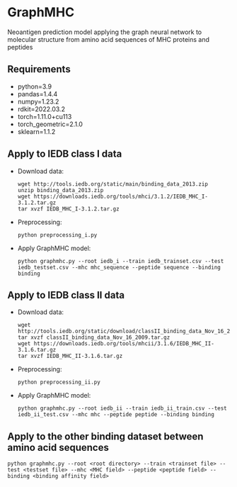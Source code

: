 # GraphMHC
Neoantigen prediction model applying the graph neural network to molecular structure from amino acid sequences of MHC proteins and peptides

## Requirements
* python=3.9
* pandas=1.4.4
* numpy=1.23.2
* rdkit=2022.03.2
* torch=1.11.0+cu113
* torch_geometric=2.1.0
* sklearn=1.1.2

## Apply to IEDB class I data
* Download data:
  ```
  wget http://tools.iedb.org/static/main/binding_data_2013.zip
  unzip binding_data_2013.zip
  wget https://downloads.iedb.org/tools/mhci/3.1.2/IEDB_MHC_I-3.1.2.tar.gz
  tar xvzf IEDB_MHC_I-3.1.2.tar.gz
  ```
* Preprocessing:
  ```
  python preprocessing_i.py
  ```
* Apply GraphMHC model:
  ```
  python graphmhc.py --root iedb_i --train iedb_trainset.csv --test iedb_testset.csv --mhc mhc_sequence --peptide sequence --binding binding
  ```

## Apply to IEDB class II data
* Download data:
  ```
  wget http://tools.iedb.org/static/download/classII_binding_data_Nov_16_2009.tar.gz
  tar xvzf classII_binding_data_Nov_16_2009.tar.gz
  wget https://downloads.iedb.org/tools/mhcii/3.1.6/IEDB_MHC_II-3.1.6.tar.gz
  tar xvzf IEDB_MHC_II-3.1.6.tar.gz
  ``` 
* Preprocessing:
  ```
  python preprocessing_ii.py
  ```
* Apply GraphMHC model:
  ```
  python graphmhc.py --root iedb_ii --train iedb_ii_train.csv --test iedb_ii_test.csv --mhc mhc --peptide peptide --binding binding
  ```
## Apply to the other binding dataset between amino acid sequences
```
python graphmhc.py --root <root directory> --train <trainset file> --test <testset file> --mhc <MHC field> --peptide <peptide field> --binding <binding affinity field>
```
